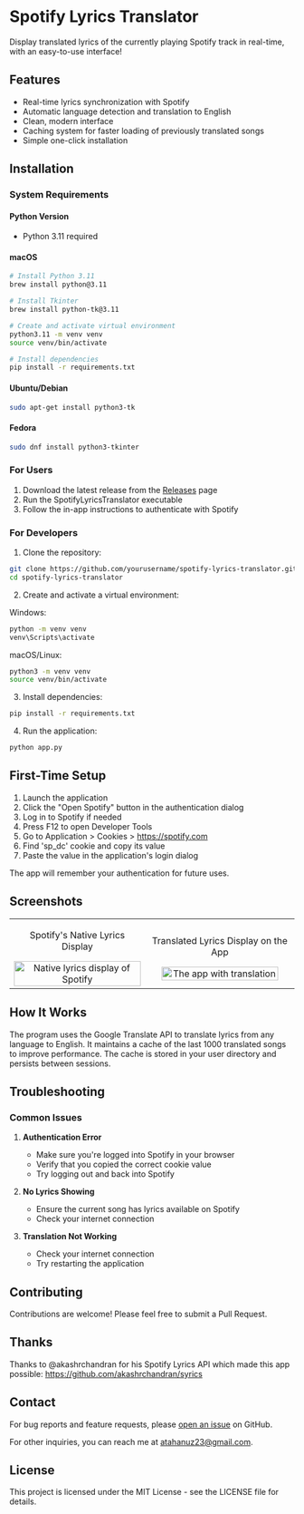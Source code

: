 # Spotify Lyrics Translator

Display translated lyrics of the currently playing Spotify track in real-time, with an easy-to-use interface!

## Features
- Real-time lyrics synchronization with Spotify
- Automatic language detection and translation to English
- Clean, modern interface
- Caching system for faster loading of previously translated songs
- Simple one-click installation

## Installation

### System Requirements

#### Python Version
- Python 3.11 required

#### macOS
```bash
# Install Python 3.11
brew install python@3.11

# Install Tkinter
brew install python-tk@3.11

# Create and activate virtual environment
python3.11 -m venv venv
source venv/bin/activate

# Install dependencies
pip install -r requirements.txt
```

#### Ubuntu/Debian
```bash
sudo apt-get install python3-tk
```

#### Fedora
```bash
sudo dnf install python3-tkinter
```

### For Users
1. Download the latest release from the [Releases](https://github.com/yourusername/spotify-lyrics-translator/releases) page
2. Run the SpotifyLyricsTranslator executable
3. Follow the in-app instructions to authenticate with Spotify

### For Developers

1. Clone the repository:
```bash
git clone https://github.com/yourusername/spotify-lyrics-translator.git
cd spotify-lyrics-translator
```

2. Create and activate a virtual environment:

Windows:
```bash
python -m venv venv
venv\Scripts\activate
```

macOS/Linux:
```bash
python3 -m venv venv
source venv/bin/activate
```

3. Install dependencies:
```bash
pip install -r requirements.txt
```

4. Run the application:
```bash
python app.py
```

## First-Time Setup

1. Launch the application
2. Click the "Open Spotify" button in the authentication dialog
3. Log in to Spotify if needed
4. Press F12 to open Developer Tools
5. Go to Application > Cookies > https://spotify.com
6. Find 'sp_dc' cookie and copy its value
7. Paste the value in the application's login dialog

The app will remember your authentication for future uses.

## Screenshots

<table>
  <tr>
    <td style="text-align: center;">
      <p>Spotify's Native Lyrics Display</p>
      <img src="https://i.imgur.com/7PoYKzL.png" alt="Native lyrics display of Spotify" style="width: 100%;" />
    </td>
    <td style="text-align: center;">
      <p>Translated Lyrics Display on the App</p>
      <img src="https://i.imgur.com/IY6v5y8.png" alt="The app with translation" style="width: 91%;" />
    </td>
  </tr>
</table>

## How It Works

The program uses the Google Translate API to translate lyrics from any language to English. It maintains a cache of the last 1000 translated songs to improve performance. The cache is stored in your user directory and persists between sessions.

## Troubleshooting

### Common Issues

1. **Authentication Error**
   - Make sure you're logged into Spotify in your browser
   - Verify that you copied the correct cookie value
   - Try logging out and back into Spotify

2. **No Lyrics Showing**
   - Ensure the current song has lyrics available on Spotify
   - Check your internet connection

3. **Translation Not Working**
   - Check your internet connection
   - Try restarting the application

## Contributing

Contributions are welcome! Please feel free to submit a Pull Request.

## Thanks

Thanks to @akashrchandran for his Spotify Lyrics API which made this app possible: https://github.com/akashrchandran/syrics

## Contact

For bug reports and feature requests, please [open an issue](https://github.com/yourusername/spotify-lyrics-translator/issues) on GitHub.

For other inquiries, you can reach me at atahanuz23@gmail.com.

## License

This project is licensed under the MIT License - see the LICENSE file for details.
